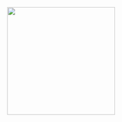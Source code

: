 <img src = "https://github.com/Taksh-Malaviya/CORE_FLUTTER_5.2_1/assets/150029733/f7ce91cd-e158-4343-9e6c-6ea6b8a4a9e7" width = "250px">
